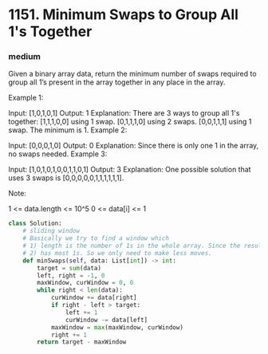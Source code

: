 # 1151. Minimum Swaps to Group All 1's Together
### medium
Given a binary array data, return the minimum number of swaps required to group all 1’s present in the array together in any place in the array.

 

Example 1:

Input: [1,0,1,0,1]
Output: 1
Explanation: 
There are 3 ways to group all 1's together:
[1,1,1,0,0] using 1 swap.
[0,1,1,1,0] using 2 swaps.
[0,0,1,1,1] using 1 swap.
The minimum is 1.
Example 2:

Input: [0,0,0,1,0]
Output: 0
Explanation: 
Since there is only one 1 in the array, no swaps needed.
Example 3:

Input: [1,0,1,0,1,0,0,1,1,0,1]
Output: 3
Explanation: 
One possible solution that uses 3 swaps is [0,0,0,0,0,1,1,1,1,1,1].
 

Note:

1 <= data.length <= 10^5
0 <= data[i] <= 1

```python
class Solution:
    # sliding window
    # Basically we try to find a window which
    # 1) length is the number of 1s in the whole array. Since the result we want is a window as such.
    # 2) has most 1s. So we only need to make less moves.
    def minSwaps(self, data: List[int]) -> int:
        target = sum(data)
        left, right = -1, 0
        maxWindow, curWindow = 0, 0
        while right < len(data):
            curWindow += data[right]
            if right - left > target:
                left += 1
                curWindow -= data[left]
            maxWindow = max(maxWindow, curWindow)
            right += 1
        return target - maxWindow
```